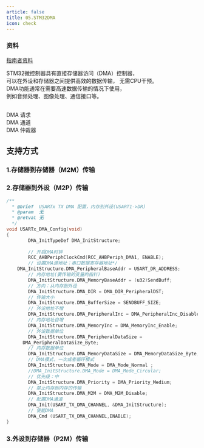 ```yaml
---
article: false
title: 05.STM32DMA
icon: check
---
```


### 资料
[指南者资料](https://doc.embedfire.com/products/link/zh/latest/mcu/stm32/ebf_stm32f103_zhinanzhe/download/stm32f103_zhinanzhe.html)


STM32微控制器具有直接存储器访问（DMA）控制器，<br>
可以在外设和存储器之间提供高效的数据传输， 无需CPU干预。<br>
DMA功能通常在需要高速数据传输的情况下使用，<br>
例如音频处理、图像处理、通信接口等。

## 
DMA 请求 <br>
DMA 通道 <br>
DMA 仲裁器 <br>

## 支持方式
### 1.存储器到存储器（M2M）传输




### 2.存储器到外设（M2P）传输


```c
/**
  * @brief  USARTx TX DMA 配置，内存到外设(USART1->DR)
  * @param  无
  * @retval 无
  */
void USARTx_DMA_Config(void)
{
		DMA_InitTypeDef DMA_InitStructure;
	
		// 开启DMA时钟
		RCC_AHBPeriphClockCmd(RCC_AHBPeriph_DMA1, ENABLE);
		// 设置DMA源地址：串口数据寄存器地址*/
    DMA_InitStructure.DMA_PeripheralBaseAddr = USART_DR_ADDRESS;
		// 内存地址(要传输的变量的指针)
		DMA_InitStructure.DMA_MemoryBaseAddr = (u32)SendBuff;
		// 方向：从内存到外设	
		DMA_InitStructure.DMA_DIR = DMA_DIR_PeripheralDST;
		// 传输大小	
		DMA_InitStructure.DMA_BufferSize = SENDBUFF_SIZE;
		// 外设地址不增	    
		DMA_InitStructure.DMA_PeripheralInc = DMA_PeripheralInc_Disable;
		// 内存地址自增
		DMA_InitStructure.DMA_MemoryInc = DMA_MemoryInc_Enable;
		// 外设数据单位	
		DMA_InitStructure.DMA_PeripheralDataSize = 
	  DMA_PeripheralDataSize_Byte;
		// 内存数据单位
		DMA_InitStructure.DMA_MemoryDataSize = DMA_MemoryDataSize_Byte;	 
		// DMA模式，一次或者循环模式
		DMA_InitStructure.DMA_Mode = DMA_Mode_Normal ;
		//DMA_InitStructure.DMA_Mode = DMA_Mode_Circular;	
		// 优先级：中	
		DMA_InitStructure.DMA_Priority = DMA_Priority_Medium; 
		// 禁止内存到内存的传输
		DMA_InitStructure.DMA_M2M = DMA_M2M_Disable;
		// 配置DMA通道		   
		DMA_Init(USART_TX_DMA_CHANNEL, &DMA_InitStructure);		
		// 使能DMA
		DMA_Cmd (USART_TX_DMA_CHANNEL,ENABLE);
}

```




### 3.外设到存储器（P2M）传输












